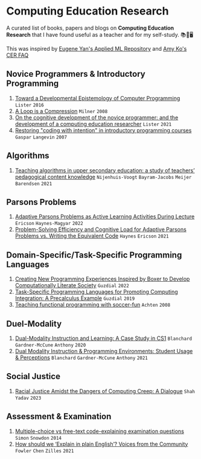 # Computing Education Research
A curated list of books, papers and blogs on **Computing Education Research** that I have found useful as a teacher and for my self-study. 📚📃🖥️

This was inspired by [Eugene Yan's Applied ML Repository](https://github.com/eugeneyan/applied-ml) and [Amy Ko's CER FAQ](https://faculty.washington.edu/ajko/cer/)

## Novice Programmers & Introductory Programming

1. [Toward a Developmental Epistemology of Computer Programming](https://doi.org/10.1145/2978249.2978251) `Lister` `2016`
2. [A Loop is a Compression](https://www.ppig.org/papers/2008-ppig-20th-milner/) `Milner` `2008`
3. [On the cognitive development of the novice programmer: and the development of a computing education researcher](https://dl.acm.org/doi/10.1145/3442481.3442498) `Lister` `2021`
4. [Restoring "coding with intention" in introductory programming courses](https://dl.acm.org/doi/10.1145/1324302.1324323) `Gaspar` `Langevin` `2007`

## Algorithms
1. [Teaching algorithms in upper secondary education: a study of teachers’ pedagogical content knowledge](https://doi.org/10.1080/08993408.2021.1935554) `Nijenhuis-Voogt` `Bayram-Jacobs` `Meijer` `Barendsen` `2021`

## Parsons Problems
1. [Adaptive Parsons Problems as Active Learning Activities During Lecture](https://dl.acm.org/doi/10.1145/3502718.3524808) `Ericson` `Haynes-Magyar` `2022`
2. [Problem-Solving Efficiency and Cognitive Load for Adaptive Parsons Problems vs. Writing the Equivalent Code](https://dl.acm.org/doi/10.1145/3411764.3445292) `Haynes` `Ericson` `2021`

## Domain-Specific/Task-Specific Programming Languages
1. [Creating New Programming Experiences Inspired by Boxer to Develop Computationally Literate Society](https://doi.org/10.1145/3532512.3539663) `Guzdial` `2022`
2. [Task-Specific Programming Languages for Promoting Computing Integration: A Precalculus Example](https://doi.org/10.1145/3364510.3364532) `Guzdial` `2019`
3. [Teaching functional programming with soccer-fun](https://doi.org/10.1145/1411260.1411270) `Achten` `2008`

## Duel-Modality
1. [Dual-Modality Instruction and Learning: A Case Study in CS1](https://dl.acm.org/doi/10.1145/3328778.3366865) `Blanchard` `Gardner-McCune` `Anthony` `2020`
2. [Dual Modality Instruction & Programming Environments: Student Usage & Perceptions](https://dl.acm.org/doi/10.1145/3408877.3432434) `Blanchard` `Gardner-McCune` `Anthony` `2021`

## Social Justice
1. [Racial Justice Amidst the Dangers of Computing Creep: A Dialogue](https://doi.org/10.1007/s11528-023-00835-z) `Shah` `Yadav` `2023`

## Assessment & Examination
1. [Multiple-choice vs free-text code-explaining examination questions](https://doi.org/10.1145/2674683.2674701) `Simon` `Snowdon` `2014`
2. [How should we ‘Explain in plain English’? Voices from the Community](https://doi.org/10.1145/3446871.3469738) `Fowler` `Chen` `Zilles` `2021`
